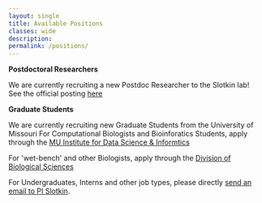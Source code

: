 ```yaml
---
layout: single
title: Available Positions
classes: wide
description:
permalink: /positions/
---
```


<strong>Postdoctoral Researchers</strong>

We are currently recruiting a new Postdoc Researcher to the Slotkin lab! See the official posting [here](https://www.paycomonline.net/v4/ats/web.php/jobs/ViewJobDetails?job=38397&clientkey=0386834D209CD1EA462A147F53A126FF)

<strong>Graduate Students</strong>

We are currently recruiting new Graduate Students from the University of Missouri
For Computational Biologists and Bioinforatics Students, apply through the [MU Institute for Data Science & Informtics](https://muidsi.missouri.edu)

For 'wet-bench' and other Biologists, apply through the [Division of Biological Sciences](https://biology.missouri.edu/index.php/grad-program)

For Undergraduates, Interns and other job types, please directly [send an email to PI Slotkin](mailto:kslotkin@danforthcenter.org).

